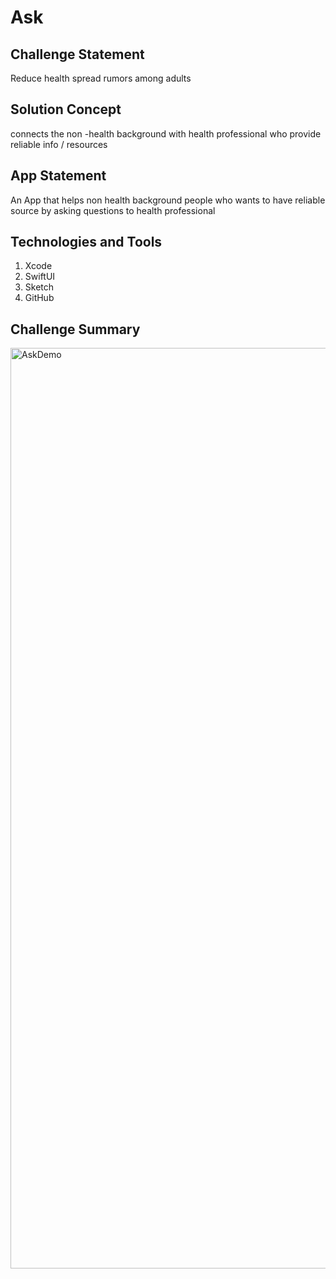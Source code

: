# Ask 

## Challenge Statement

Reduce health spread rumors among adults

## Solution Concept

connects the non -health background with health professional who provide reliable info / resources

## App Statement 


An App that helps non health background people who wants to have reliable source by asking questions to health professional


## Technologies and Tools

1. Xcode
2. SwiftUI
3. Sketch
4. GitHub 

## Challenge Summary 
<img width="1473" alt="AskDemo" src="https://github.com/MashaelAlghunaim/Ask/assets/79634177/95371267-af52-4c86-aa75-7d4808c3db40">
